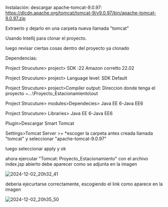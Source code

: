 Instalación:
descargar apache-tomcat-9.0.97:
https://dlcdn.apache.org/tomcat/tomcat-9/v9.0.97/bin/apache-tomcat-9.0.97.zip

Extraerlo y dejarlo en una carpeta nueva llamada "tomcat"

Usando Intellij para clonar el proyecto.

luego revisar ciertas cosas dentro del proyecto ya clonado

Dependencias: 

Project Strucuture> project> SDK :22 Amazon corretto 22.02

Project Strucuture> project> Language level: SDK Default

Project Strucuture> project>Compiler output: Direccion donde tenga el proyecto ~\...\Proyecto_Estacionamiento\out

Project Strucuture> modules>Dependecies> Java EE 6-Java EE6

Project Strucuture> Libraries> Java EE 6-Java EE6

Plugin>Descargar Smart Tomcat

Settings>Tomcat Server >+ *escoger la carpeta antes creada llamada "tomcat" y seleccionar "apache-tomcat-9.0.97"

luego seleccionar apply y ok

ahora ejercutar "Tomcat: Proyecto_Estacionamiento" con el archivo index.jsp abierto debe aparecer como se adjunta en la imagen

![2024-12-02_20h32_41](https://github.com/user-attachments/assets/1f070c81-22a3-4a35-9836-ca8a20ebcbdd)

deberia ejecurtarse correctamente, escogiendo el link como aparece en la imagen 

![2024-12-02_20h35_50](https://github.com/user-attachments/assets/581ca1e8-dcbb-481f-b111-1e321c4a57d1)


